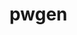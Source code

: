 <!--
# Copyright © (C) 2017 Emory Merryman <emory.merryman@gmail.com>
#   This file is part of pwgen.
#
#   pwgen is free software: you can redistribute it and/or modify
#   it under the terms of the GNU General Public License as published by
#   the Free Software Foundation, either version 3 of the License, or
#   (at your option) any later version.
#
#   pwgen is distributed in the hope that it will be useful,
#   but WITHOUT ANY WARRANTY; without even the implied warranty of
#   MERCHANTABILITY or FITNESS FOR A PARTICULAR PURPOSE.  See the
#   GNU General Public License for more details.
#
#   You should have received a copy of the GNU General Public License
#   along with pwgen.  If not, see <http://www.gnu.org/licenses/>.
-->

# pwgen
